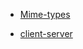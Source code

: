 * [Mime-types](https://developer.mozilla.org/en-US/docs/Web/HTTP/Basics_of_HTTP/MIME_Types)

* [client-server](https://developer.mozilla.org/en-US/docs/Learn/Server-side/First_steps/Client-Server_overview)
